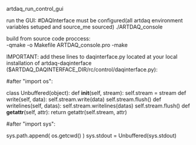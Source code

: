 artdaq_run_control_gui

run the GUI:
#DAQInterface must be configured(all artdaq environment variables setuped and source_me sourced)
./ARTDAQ_console

build from source code proccess:  
-qmake -o Makefile ARTDAQ_console.pro 
-make

IMPORTANT:
add these lines to daqinterface.py located at your local installation of 
artdaq-daqinterface ($ARTDAQ_DAQINTERFACE_DIR/rc/control/daqinterface.py):

#after "import os":

class Unbuffered(object):
   def __init__(self, stream):
       self.stream = stream
   def write(self, data):
       self.stream.write(data)
       self.stream.flush()
   def writelines(self, datas):
       self.stream.writelines(datas)
       self.stream.flush()
   def __getattr__(self, attr):
       return getattr(self.stream, attr)

#after "import sys":

sys.path.append( os.getcwd() )
sys.stdout = Unbuffered(sys.stdout)
 
